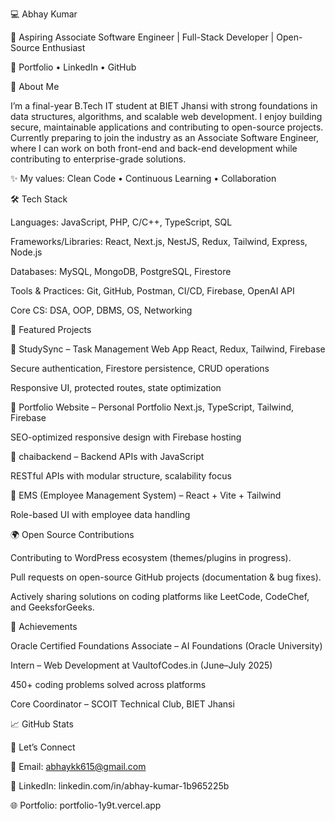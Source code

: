💻 Abhay Kumar

🚀 Aspiring Associate Software Engineer | Full-Stack Developer | Open-Source Enthusiast

🔗 Portfolio
 • LinkedIn
 • GitHub

👋 About Me

I’m a final-year B.Tech IT student at BIET Jhansi with strong foundations in data structures, algorithms, and scalable web development.
I enjoy building secure, maintainable applications and contributing to open-source projects. Currently preparing to join the industry as an Associate Software Engineer, where I can work on both front-end and back-end development while contributing to enterprise-grade solutions.

✨ My values: Clean Code • Continuous Learning • Collaboration

🛠️ Tech Stack

Languages: JavaScript, PHP, C/C++, TypeScript, SQL

Frameworks/Libraries: React, Next.js, NestJS, Redux, Tailwind, Express, Node.js

Databases: MySQL, MongoDB, PostgreSQL, Firestore

Tools & Practices: Git, GitHub, Postman, CI/CD, Firebase, OpenAI API

Core CS: DSA, OOP, DBMS, OS, Networking

📌 Featured Projects

🔹 StudySync
 – Task Management Web App
React, Redux, Tailwind, Firebase

Secure authentication, Firestore persistence, CRUD operations

Responsive UI, protected routes, state optimization

🔹 Portfolio Website
 – Personal Portfolio
Next.js, TypeScript, Tailwind, Firebase

SEO-optimized responsive design with Firebase hosting

🔹 chaibackend
 – Backend APIs with JavaScript

RESTful APIs with modular structure, scalability focus

🔹 EMS (Employee Management System) – React + Vite + Tailwind

Role-based UI with employee data handling

🌍 Open Source Contributions

Contributing to WordPress ecosystem (themes/plugins in progress).

Pull requests on open-source GitHub projects (documentation & bug fixes).

Actively sharing solutions on coding platforms like LeetCode, CodeChef, and GeeksforGeeks.

🎯 Achievements

Oracle Certified Foundations Associate – AI Foundations (Oracle University)

Intern – Web Development at VaultofCodes.in (June–July 2025)

450+ coding problems solved across platforms

Core Coordinator – SCOIT Technical Club, BIET Jhansi

📈 GitHub Stats




🤝 Let’s Connect

📧 Email: abhaykk615@gmail.com

💼 LinkedIn: linkedin.com/in/abhay-kumar-1b965225b

🌐 Portfolio: portfolio-1y9t.vercel.app


